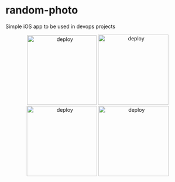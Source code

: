 # random-photo
Simple iOS app to be used in devops projects

<p align="center">
<img width="190" alt="deploy" src="https://user-images.githubusercontent.com/11469990/205852799-b16f1c2e-d2b9-4867-a3a5-07b7f172f3cc.png">
<img width="192" alt="deploy" src="https://user-images.githubusercontent.com/11469990/205852804-bbd7963f-19f2-4f47-a26d-e32c7c10f1a4.png">
<img width="192" alt="deploy" src="https://user-images.githubusercontent.com/11469990/205853320-8bed6cf2-368b-4b6a-aa07-784ee52c13b8.png">
<img width="192" alt="deploy" src="https://user-images.githubusercontent.com/11469990/205853324-3d768b10-c20e-4691-9692-614b5cc9dad1.png">
</p>
